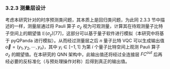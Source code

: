 ### 3.2.3 测量层设计

考虑本研究针对的时序预测类问题，其本质上是回归类问题，为此同 2.3.3 节中描述的一样，测量层通过将 Pauli 算子 $\sigma_z$ 视为可观测量，计算其在待观测量子比特子空间上的期望值 $\mathbb{E}(\sigma_z)$[77]，这部分可以基于量子软件进行模拟（本研究中将基于 pyQPanda 进行模拟）。从而经过测量层之后 $n$ 量子比特 VQC 可以生成输出值 $\overrightarrow{o} = (y_1, y_2, \cdots, y_n)$，其中 $y_i \in \left [ -1,1 \right ]$ 为第 $i$ 个量子比特空间上观测 Pauli 算子 $\sigma_z$ 的期望值。在本研究的 QNN 架构中，此输出值还将经过全连接层 $FC^{out}$ 后再经必要的反标准化（与预处理操作对称）后得到真正的输出值。
